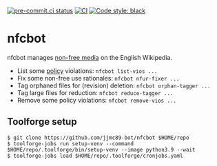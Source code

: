[![pre-commit.ci status](https://results.pre-commit.ci/badge/github/jjmc89-bot/nfcbot/main.svg)](https://results.pre-commit.ci/latest/github/jjmc89-bot/nfcbot/main) [![CI](https://github.com/jjmc89-bot/nfcbot/actions/workflows/ci.yaml/badge.svg?branch=main)](https://github.com/jjmc89-bot/nfcbot/actions?query=workflow%3ACI+branch%3Amain) [![Code style: black](https://img.shields.io/badge/code%20style-black-000000.svg)](https://github.com/psf/black)

# nfcbot
nfcbot manages [non-free media](https://enwp.org/WP:NFC) on the English Wikipedia.
* List some [policy](https://enwp.org/WP:NFCCP) violations: `nfcbot list-vios ...`
* Fix some non-free use rationales: `nfcbot nfur-fixer ...`
* Tag orphaned files for (revision) deletion: `nfcbot orphan-tagger ...`
* Tag large files for reduction: `nfcbot reduce-tagger ...`
* Remove some policy violations: `nfcbot remove-vios ...`

## Toolforge setup
```shell
$ git clone https://github.com/jjmc89-bot/nfcbot $HOME/repo
$ toolforge-jobs run setup-venv --command $HOME/repo/.toolforge/bin/setup-venv --image python3.9 --wait
$ toolforge-jobs load $HOME/repo/.toolforge/cronjobs.yaml
```
